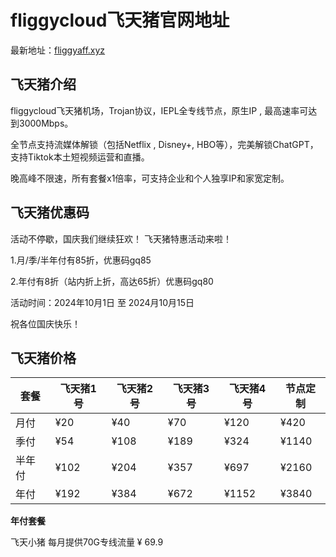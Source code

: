 # fliggycloud飞天猪官网地址

最新地址：[fliggyaff.xyz](https://web01.fliggycloud.cc/#/register?code=DY2604p5)

## 飞天猪介绍

fliggycloud飞天猪机场，Trojan协议，IEPL全专线节点，原生IP , 最高速率可达到3000Mbps。

全节点支持流媒体解锁（包括Netflix , Disney+, HBO等），完美解锁ChatGPT，支持Tiktok本土短视频运营和直播。

晚高峰不限速，所有套餐x1倍率，可支持企业和个人独享IP和家宽定制。

## 飞天猪优惠码

活动不停歇，国庆我们继续狂欢！ 飞天猪特惠活动来啦！

1.月/季/半年付有85折，优惠码gq85

2.年付有8折（站内折上折，高达65折）优惠码gq80

活动时间：2024年10月1日 至 2024月10月15日

祝各位国庆快乐！

## 飞天猪价格

|套餐|飞天猪1号|飞天猪2号|飞天猪3号|飞天猪4号|节点定制|
|----|----|----|----|----|----|
|月付|¥20|¥40|¥70|¥120|¥420|
|季付|¥54|¥108|¥189|¥324|¥1140|
|半年付|¥102|¥204|¥357|¥697|¥2160|
|年付|¥192|¥384|¥672|¥1152|¥3840|

**年付套餐**

飞天小猪 每月提供70G专线流量 ¥ 69.9
